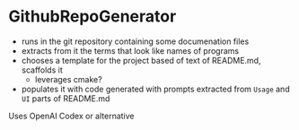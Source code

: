 # GithubRepoGenerator
 - runs in the git repository containing some documenation files
 - extracts from it the terms that look like names of programs
 - chooses a template for the project based of text of README.md, scaffolds it
   - leverages cmake?
 - populates it with code generated with prompts extracted from `Usage` and `UI` parts of README.md

Uses OpenAI Codex or alternative 
